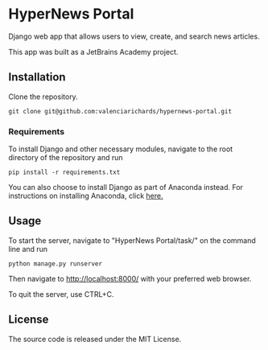 # HyperNews Portal

Django web app that allows users to view, create, and search news articles.

This app was built as a JetBrains Academy project.


## Installation

Clone the repository.
```
git clone git@github.com:valenciarichards/hypernews-portal.git
```

### Requirements

To install Django and other necessary modules, navigate to the root directory of the repository and run

```
pip install -r requirements.txt
```

You can also choose to install Django as part of Anaconda instead. For instructions on installing Anaconda, click [here.](https://docs.anaconda.com/anaconda/install/index.html)


## Usage

To start the server, navigate to "HyperNews Portal/task/" on the command line and run

```
python manage.py runserver
```

Then navigate to [http://localhost:8000/](http://localhost:8000/) with your preferred web browser.

To quit the server, use CTRL+C.


## License

The source code is released under the MIT License.
